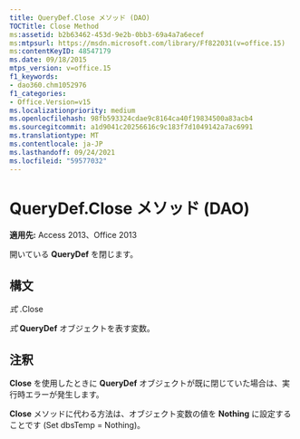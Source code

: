 ```yaml
---
title: QueryDef.Close メソッド (DAO)
TOCTitle: Close Method
ms:assetid: b2b63462-453d-9e2b-0bb3-69a4a7a6ecef
ms:mtpsurl: https://msdn.microsoft.com/library/Ff822031(v=office.15)
ms:contentKeyID: 48547179
ms.date: 09/18/2015
mtps_version: v=office.15
f1_keywords:
- dao360.chm1052976
f1_categories:
- Office.Version=v15
ms.localizationpriority: medium
ms.openlocfilehash: 98fb593324cdae9c8164ca40f19834500a83acb4
ms.sourcegitcommit: a1d9041c20256616c9c183f7d1049142a7ac6991
ms.translationtype: MT
ms.contentlocale: ja-JP
ms.lasthandoff: 09/24/2021
ms.locfileid: "59577032"
---
```

# <a name="querydefclose-method-dao"></a>QueryDef.Close メソッド (DAO)


**適用先:** Access 2013、Office 2013

開いている **QueryDef** を閉じます。

## <a name="syntax"></a>構文

*式* .Close

*式* **QueryDef** オブジェクトを表す変数。

## <a name="remarks"></a>注釈

**Close** を使用したときに **QueryDef** オブジェクトが既に閉じていた場合は、実行時エラーが発生します。

**Close** メソッドに代わる方法は、オブジェクト変数の値を **Nothing** に設定することです (Set dbsTemp = Nothing)。

